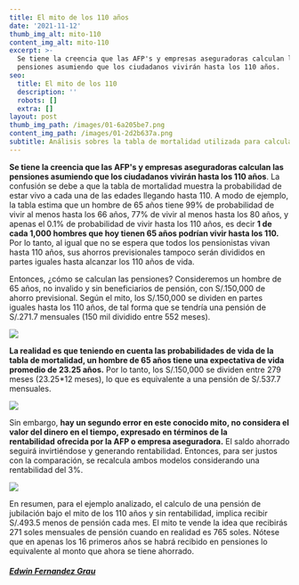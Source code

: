 ```yaml
---
title: El mito de los 110 años
date: '2021-11-12'
thumb_img_alt: mito-110
content_img_alt: mito-110
excerpt: >-
  Se tiene la creencia que las AFP's y empresas aseguradoras calculan las  
  pensiones asumiendo que los ciudadanos vivirán hasta los 110 años.
seo:
  title: El mito de los 110
  description: ''
  robots: []
  extra: []
layout: post
thumb_img_path: /images/01-6a205be7.png
content_img_path: /images/01-2d2b637a.png
subtitle: Análisis sobres la tabla de mortalidad utilizada para calcular pensiones.
---
```

**Se tiene la creencia que las AFP's y empresas aseguradoras calculan las pensiones asumiendo que los ciudadanos vivirán hasta los 110 años**. La confusión se  debe a que la tabla  de mortalidad  muestra la probabilidad de estar vivo a cada una de  las edades llegando hasta 110. A modo de ejemplo, la tabla estima que un hombre de 65 años tiene 99% de probabilidad de vivir al menos hasta los 66 años, 77% de vivir al menos hasta los 80 años,  y apenas el 0.1%  de probabilidad de vivir  hasta los 110 años, es decir  **1  de cada 1,000  hombres que hoy tienen  65  años podrían vivir hasta los 110.** Por lo tanto, al igual que no se espera que todos los pensionistas vivan hasta 110 años, sus ahorros previsionales tampoco serán divididos en partes iguales hasta alcanzar los 110 años de vida.

Entonces, ¿cómo se calculan las pensiones? Consideremos un hombre de 65 años, no invalido y sin beneficiarios de pensión, con S/.150,000 de ahorro previsional. Según el mito, los S/.150,000 se dividen en partes iguales hasta los 110 años, de tal forma que se tendría una pensión de S/.271.7 mensuales (150 mil dividido entre 552 meses).

![](/images/02-39277ba1.png)

**La realidad es que teniendo en cuenta las probabilidades de vida de la tabla de mortalidad, un hombre de 65 años tiene una expectativa de vida promedio de 23.25 años.** Por lo tanto, los S/.150,000 se dividen entre 279 meses (23.25\*12 meses), lo que es equivalente a una pensión de S/.537.7 mensuales.

![](/images/03-90054d6c.png)

Sin embargo, **hay un segundo error en este conocido mito, no considera el valor del dinero en el tiempo, expresado en términos de la rentabilidad** **ofrecida por la AFP o empresa aseguradora.** El saldo ahorrado seguirá invirtiéndose y generando rentabilidad. Entonces, para ser justos con la comparación, se recalcula ambos modelos considerando una rentabilidad del 3%.

![](/images/04-dba0594a.png)

En resumen, para el ejemplo analizado, el calculo de una pensión de jubilación bajo el mito de los 110 años y sin rentabilidad, implica recibir S/.493.5 menos de pensión cada mes. El mito te vende la idea que recibirás 271 soles mensuales de pensión cuando en realidad es 765 soles. Nótese que en apenas los 16 primeros años se habrá recibido en pensiones lo equivalente al monto que ahora se tiene ahorrado.





###### [**Edwin Fernandez Grau**](https://www.linkedin.com/in/edwin-fernandez-grau/)
